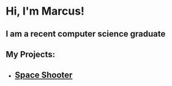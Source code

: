 <h1>Hi, I'm Marcus! </h1>
<h2>I am a recent computer science graduate</h2>
<h2>My Projects: </h2>

- <b>[Space Shooter](https://github.com/mber7531/SpaceShooter)</b>
  - 


